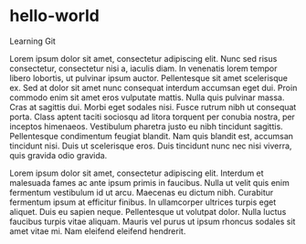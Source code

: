 # hello-world
Learning Git

Lorem ipsum dolor sit amet, consectetur adipiscing elit. Nunc sed risus consectetur, consectetur nisi a, iaculis diam. In venenatis lorem tempor libero lobortis, ut pulvinar ipsum auctor. Pellentesque sit amet scelerisque ex. Sed at dolor sit amet nunc consequat interdum accumsan eget dui. Proin commodo enim sit amet eros vulputate mattis. Nulla quis pulvinar massa. Cras at sagittis dui. Morbi eget sodales nisi. Fusce rutrum nibh ut consequat porta. Class aptent taciti sociosqu ad litora torquent per conubia nostra, per inceptos himenaeos. Vestibulum pharetra justo eu nibh tincidunt sagittis. Pellentesque condimentum feugiat blandit. Nam quis blandit est, accumsan tincidunt nisi. Duis ut scelerisque eros. Duis tincidunt nunc nec nisi viverra, quis gravida odio gravida.

Lorem ipsum dolor sit amet, consectetur adipiscing elit. Interdum et malesuada fames ac ante ipsum primis in faucibus. Nulla ut velit quis enim fermentum vestibulum id ut arcu. Maecenas eu dictum nibh. Curabitur fermentum ipsum at efficitur finibus. In ullamcorper ultrices turpis eget aliquet. Duis eu sapien neque. Pellentesque ut volutpat dolor. Nulla luctus faucibus turpis vitae aliquam. Mauris vel purus ut ipsum rhoncus sodales sit amet vitae mi. Nam eleifend eleifend hendrerit.

